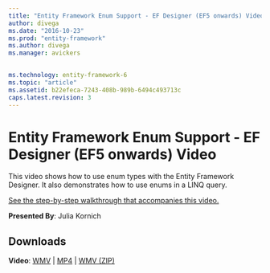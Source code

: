 ```yaml
---
title: "Entity Framework Enum Support - EF Designer (EF5 onwards) Video | Microsoft Docs"
author: divega
ms.date: "2016-10-23"
ms.prod: "entity-framework"
ms.author: divega
ms.manager: avickers
 

ms.technology: entity-framework-6
ms.topic: "article"
ms.assetid: b22efeca-7243-408b-989b-6494c493713c
caps.latest.revision: 3
---
```

# Entity Framework Enum Support - EF Designer (EF5 onwards) Video
This video shows how to use enum types with the Entity Framework Designer. It also demonstrates how to use enums in a LINQ query.

[See the step-by-step walkthrough that accompanies this video.](../ef6/entity-framework-enum-support-ef-designer-ef5-onwards.md)

**Presented By**: Julia Kornich

## Downloads

**Video**: [WMV](http://download.microsoft.com/download/0/7/A/07ADECC9-7893-415D-9F20-8B97D46A37EC/HDI-ITPro-MSDN-winvideo-enumwithdesiger.wmv) | [MP4](http://download.microsoft.com/download/0/7/A/07ADECC9-7893-415D-9F20-8B97D46A37EC/HDI-ITPro-MSDN-mp4video-enumwithdesiger.m4v) | [WMV (ZIP)](http://download.microsoft.com/download/0/7/A/07ADECC9-7893-415D-9F20-8B97D46A37EC/HDI-ITPro-MSDN-winvideo-enumwithdesiger.zip)